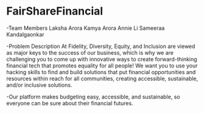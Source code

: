 # FairShareFinancial

-Team Members
Laksha Arora
Kamya Arora
Annie Li
Sameeraa Kandalgaonkar

-Problem Description At Fidelity, Diversity, Equity, and Inclusion are viewed as major keys to the success of our business, 
which is why we are challenging you to come up with innovative ways to create forward-thinking financial tech that promotes equality for all people! 
We want you to use your hacking skills to find and build solutions that put financial opportunities and resources within reach for all communities,
creating accessible, sustainable, and/or inclusive solutions.

-Our platform makes budgeting easy, accessible, and sustainable, so everyone can be sure about their financial futures. 
